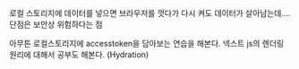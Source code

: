 로컬 스토리지에 데이터를 넣으면 브라우저를 껏다가 다시 켜도 데이터가 살아남는데....   
단점은 보안상 위험하다는 점

아무튼 로컬스토리지에 accesstoken을 담아보는 연습을 해본다.
넥스트 js의 렌더링 원리에 대해서 공부도 해본다. (Hydration)